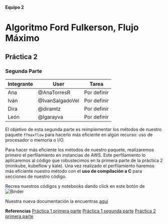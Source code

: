 **Equipo 2**
# Algoritmo Ford Fulkerson, Flujo Máximo 
## Práctica 2 
### Segunda Parte

| Integrante | User | Tarea |
|---------------|-------|---------|
| Ana | @AnaTorresR |Por definir |
| Iván | @IvanSalgadoVel |Por definir|
| Dira | @diramtz |Por definir |
| León| @lgarayva| Por definir|


El objetivo de esta segunda parte es reimplementar los métodos de nuestro paquete `ffmaxflow` para hacerlo más eficiente en algún recurso: uso de procesador o
memoria o I/O. 

Para hacer más eficiente los métodos de nuestro paquete, realizaremos primero el perfilamiento en instancias de AWS. Este perfilamiento lo aplicaremos al código que robustecimos en la primera parte de la práctica 2 (minikube, kubeflow y kale). Una vez realizado el perfilamiento haremos más eficiente nuestro método con el **uso de compilación a C** para secciones de nuestro código.
 

Recrea nuestros códigos y notebooks dando click en este botón de ![Binder](https://hub.gke2.mybinder.org/user/optimizacion-2--a-parte-diramtz-enoz2m7w/lab/tree)

Nuestra nueva documentación la encuentras [aquí](https://optimizacion-2-2021-1-gh-classroom.github.io/practica-1-segunda-parte-diramtz/)


**Referencias**
[Práctica 1 primera parte](https://github.com/optimizacion-2-2021-1-gh-classroom/practica-1-primera-parte-diramtz)
[Práctica 1 segunda parte](https://github.com/optimizacion-2-2021-1-gh-classroom/practica-1-segunda-parte-diramtz)
[Práctica 2 primera parte](https://github.com/optimizacion-2-2021-1-gh-classroom/practica-2-primera-parte-diramtz)
